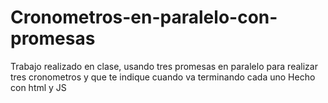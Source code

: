# Cronometros-en-paralelo-con-promesas
Trabajo realizado en clase, usando tres promesas en paralelo para realizar tres cronometros y que te indique cuando va terminando cada uno
Hecho con html y JS
